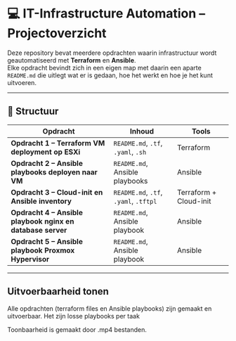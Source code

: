 # 💻 IT-Infrastructure Automation – Projectoverzicht

Deze repository bevat meerdere opdrachten waarin infrastructuur wordt geautomatiseerd met **Terraform** en **Ansible**.  
Elke opdracht bevindt zich in een eigen map met daarin een aparte `README.md` die uitlegt wat er is gedaan, hoe het werkt en hoe je het kunt uitvoeren.

---

## 📁 Structuur

| Opdracht                                                                 | Inhoud                                                      | Tools          |
|--------------------------------------------------------------------------|-------------------------------------------------------------|----------------|
| **Opdracht 1 – Terraform VM deployment op ESXi**                         | `README.md`, `.tf`, `.yaml`, `.sh`                          | Terraform      |
| **Opdracht 2 – Ansible playbooks deployen naar VM**                      | `README.md`, Ansible playbooks                              | Ansible        |
| **Opdracht 3 – Cloud-init en Ansible inventory**                         | `README.md`, `.tf`, `.yaml`, `.tftpl`                       | Terraform + Cloud-init |
| **Opdracht 4 – Ansible playbook nginx en database server**              | `README.md`, Ansible playbook                               | Ansible        |
| **Opdracht 5 – Ansible playbook Proxmox Hypervisor**                    | `README.md`, Ansible playbook                               | Ansible        |

---


## Uitvoerbaarheid tonen

Alle opdrachten (terraform files en
Ansible playbooks) zijn gemaakt en
uitvoerbaar. Het zijn losse playbooks per
taak

Toonbaarheid is gemaakt door .mp4 bestanden.
